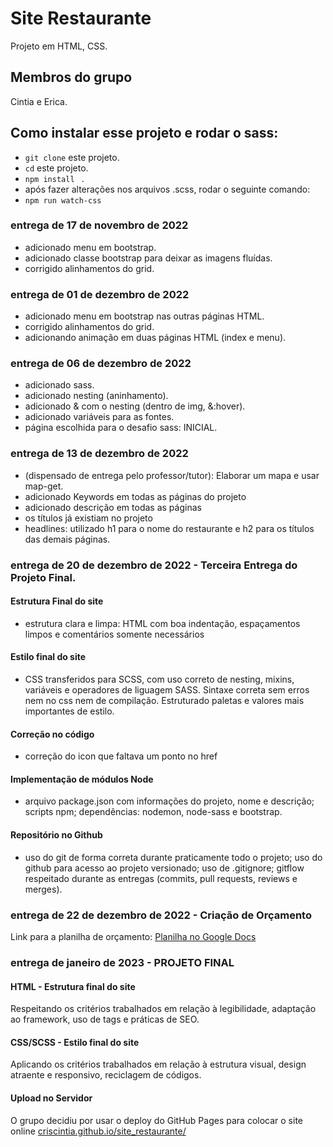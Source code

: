 # Site Restaurante

Projeto em HTML, CSS.

## Membros do grupo
Cintia e Erica.

## Como instalar esse projeto e rodar o sass:
- `git clone` este projeto.
- `cd` este projeto.
- `npm install ` .
- após fazer alterações nos arquivos .scss, rodar o seguinte comando:
- `npm run watch-css`

### entrega de 17 de novembro de 2022
- adicionado menu em bootstrap.
- adicionado classe bootstrap para deixar as imagens fluídas.
- corrigido alinhamentos do grid.
### entrega de 01 de dezembro de 2022
- adicionado menu em bootstrap nas outras páginas HTML.
- corrigido alinhamentos do grid.
- adicionando animação em duas páginas HTML (index e menu).

### entrega de 06 de dezembro de 2022
- adicionado sass.
- adicionado nesting (aninhamento).
- adicionado & com o nesting (dentro de img, &:hover).
- adicionado variáveis para as fontes.
- página escolhida para o desafio sass: INICIAL.

### entrega de 13 de dezembro de 2022
- (dispensado de entrega pelo professor/tutor): Elaborar um mapa e usar map-get.
- adicionado Keywords em todas as páginas do projeto
- adicionado descrição em todas as páginas
- os títulos já existiam no projeto
- headlines: utilizado h1 para o nome do restaurante e h2 para os títulos das demais páginas.

### entrega de 20 de dezembro de 2022 - Terceira Entrega do Projeto Final.
#### Estrutura Final do site
- estrutura clara e limpa: HTML com boa indentação, espaçamentos limpos e comentários somente necessários
#### Estilo final do site
- CSS transferidos para SCSS, com uso correto de nesting, mixins, variáveis e operadores de liguagem SASS. Sintaxe correta sem erros nem no css nem de compilação. Estruturado paletas e valores mais importantes de estilo.

#### Correção no código
- correção do icon que faltava um ponto no href
#### Implementação de módulos Node
- arquivo package.json com informações do projeto, nome e descrição; scripts npm; dependências: nodemon, node-sass e bootstrap.
#### Repositório no Github
- uso do git de forma correta durante praticamente todo o projeto; uso do github para acesso ao projeto versionado; uso de .gitignore; gitflow respeitado durante as entregas (commits, pull requests, reviews e merges).

### entrega de 22 de dezembro de 2022 - Criação de Orçamento
Link para a planilha de orçamento:
[Planilha no Google Docs](https://docs.google.com/spreadsheets/d/1-Sd-ms2W_2ffgVMUTezv0SCzrIWM0FRTtw0RtkKfW2o/edit#gid=1309361232)

### entrega de janeiro de 2023 - PROJETO FINAL
#### HTML - Estrutura final do site
Respeitando os critérios trabalhados em relação à legibilidade, adaptação ao framework, uso de tags e práticas de SEO.
#### CSS/SCSS - Estilo final do site
Aplicando os critérios trabalhados em relação à estrutura visual, design atraente e responsivo, reciclagem de códigos.
#### Upload no Servidor
O grupo decidiu por usar o deploy do GitHub Pages para colocar o site online [criscintia.github.io/site_restaurante/]([httpcriscintia.github.io/site_restaurante/](https://criscintia.github.io/site_restaurante/))

